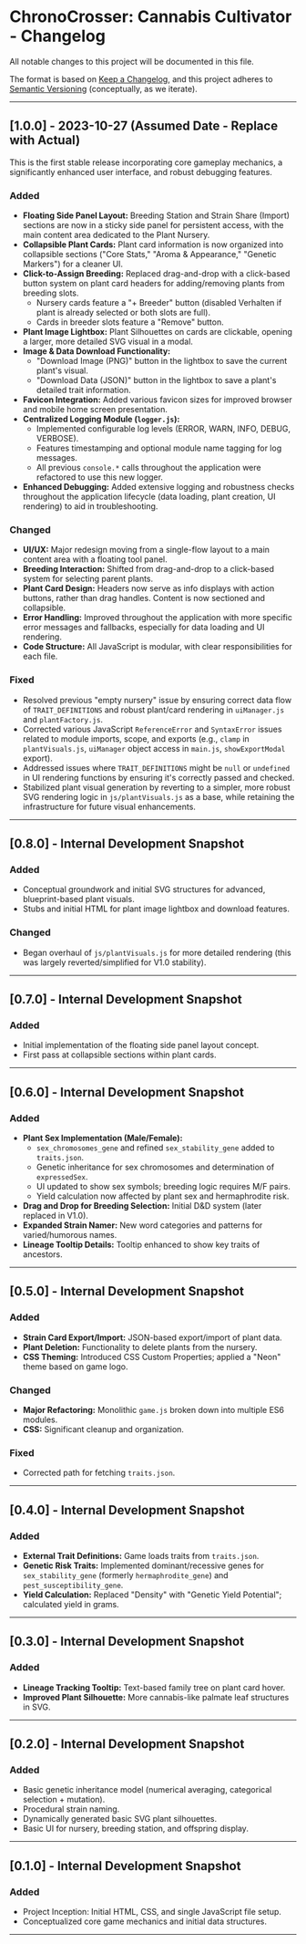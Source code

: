 # ChronoCrosser: Cannabis Cultivator - Changelog

All notable changes to this project will be documented in this file.

The format is based on [Keep a Changelog](https://keepachangelog.com/en/1.0.0/),
and this project adheres to [Semantic Versioning](https://semver.org/spec/v2.0.0.html) (conceptually, as we iterate).

---

## [1.0.0] - 2023-10-27 (Assumed Date - Replace with Actual)

This is the first stable release incorporating core gameplay mechanics, a significantly enhanced user interface, and robust debugging features.

### Added
- **Floating Side Panel Layout:** Breeding Station and Strain Share (Import) sections are now in a sticky side panel for persistent access, with the main content area dedicated to the Plant Nursery.
- **Collapsible Plant Cards:** Plant card information is now organized into collapsible sections ("Core Stats," "Aroma & Appearance," "Genetic Markers") for a cleaner UI.
- **Click-to-Assign Breeding:** Replaced drag-and-drop with a click-based button system on plant card headers for adding/removing plants from breeding slots.
    - Nursery cards feature a "+ Breeder" button (disabled Verhalten if plant is already selected or both slots are full).
    - Cards in breeder slots feature a "Remove" button.
- **Plant Image Lightbox:** Plant Silhouettes on cards are clickable, opening a larger, more detailed SVG visual in a modal.
- **Image & Data Download Functionality:**
    - "Download Image (PNG)" button in the lightbox to save the current plant's visual.
    - "Download Data (JSON)" button in the lightbox to save a plant's detailed trait information.
- **Favicon Integration:** Added various favicon sizes for improved browser and mobile home screen presentation.
- **Centralized Logging Module (`logger.js`):**
    - Implemented configurable log levels (ERROR, WARN, INFO, DEBUG, VERBOSE).
    - Features timestamping and optional module name tagging for log messages.
    - All previous `console.*` calls throughout the application were refactored to use this new logger.
- **Enhanced Debugging:** Added extensive logging and robustness checks throughout the application lifecycle (data loading, plant creation, UI rendering) to aid in troubleshooting.

### Changed
- **UI/UX:** Major redesign moving from a single-flow layout to a main content area with a floating tool panel.
- **Breeding Interaction:** Shifted from drag-and-drop to a click-based system for selecting parent plants.
- **Plant Card Design:** Headers now serve as info displays with action buttons, rather than drag handles. Content is now sectioned and collapsible.
- **Error Handling:** Improved throughout the application with more specific error messages and fallbacks, especially for data loading and UI rendering.
- **Code Structure:** All JavaScript is modular, with clear responsibilities for each file.

### Fixed
- Resolved previous "empty nursery" issue by ensuring correct data flow of `TRAIT_DEFINITIONS` and robust plant/card rendering in `uiManager.js` and `plantFactory.js`.
- Corrected various JavaScript `ReferenceError` and `SyntaxError` issues related to module imports, scope, and exports (e.g., `clamp` in `plantVisuals.js`, `uiManager` object access in `main.js`, `showExportModal` export).
- Addressed issues where `TRAIT_DEFINITIONS` might be `null` or `undefined` in UI rendering functions by ensuring it's correctly passed and checked.
- Stabilized plant visual generation by reverting to a simpler, more robust SVG rendering logic in `js/plantVisuals.js` as a base, while retaining the infrastructure for future visual enhancements.

---

## [0.8.0] - Internal Development Snapshot

### Added
- Conceptual groundwork and initial SVG structures for advanced, blueprint-based plant visuals.
- Stubs and initial HTML for plant image lightbox and download features.

### Changed
- Began overhaul of `js/plantVisuals.js` for more detailed rendering (this was largely reverted/simplified for V1.0 stability).

---

## [0.7.0] - Internal Development Snapshot

### Added
- Initial implementation of the floating side panel layout concept.
- First pass at collapsible sections within plant cards.

---

## [0.6.0] - Internal Development Snapshot

### Added
- **Plant Sex Implementation (Male/Female):**
    - `sex_chromosomes_gene` and refined `sex_stability_gene` added to `traits.json`.
    - Genetic inheritance for sex chromosomes and determination of `expressedSex`.
    - UI updated to show sex symbols; breeding logic requires M/F pairs.
    - Yield calculation now affected by plant sex and hermaphrodite risk.
- **Drag and Drop for Breeding Selection:** Initial D&D system (later replaced in V1.0).
- **Expanded Strain Namer:** New word categories and patterns for varied/humorous names.
- **Lineage Tooltip Details:** Tooltip enhanced to show key traits of ancestors.

---

## [0.5.0] - Internal Development Snapshot

### Added
- **Strain Card Export/Import:** JSON-based export/import of plant data.
- **Plant Deletion:** Functionality to delete plants from the nursery.
- **CSS Theming:** Introduced CSS Custom Properties; applied a "Neon" theme based on game logo.

### Changed
- **Major Refactoring:** Monolithic `game.js` broken down into multiple ES6 modules.
- **CSS:** Significant cleanup and organization.

### Fixed
- Corrected path for fetching `traits.json`.

---

## [0.4.0] - Internal Development Snapshot

### Added
- **External Trait Definitions:** Game loads traits from `traits.json`.
- **Genetic Risk Traits:** Implemented dominant/recessive genes for `sex_stability_gene` (formerly `hermaphrodite_gene`) and `pest_susceptibility_gene`.
- **Yield Calculation:** Replaced "Density" with "Genetic Yield Potential"; calculated yield in grams.

---

## [0.3.0] - Internal Development Snapshot

### Added
- **Lineage Tracking Tooltip:** Text-based family tree on plant card hover.
- **Improved Plant Silhouette:** More cannabis-like palmate leaf structures in SVG.

---

## [0.2.0] - Internal Development Snapshot

### Added
- Basic genetic inheritance model (numerical averaging, categorical selection + mutation).
- Procedural strain naming.
- Dynamically generated basic SVG plant silhouettes.
- Basic UI for nursery, breeding station, and offspring display.

---

## [0.1.0] - Internal Development Snapshot

### Added
- Project Inception: Initial HTML, CSS, and single JavaScript file setup.
- Conceptualized core game mechanics and initial data structures.

---